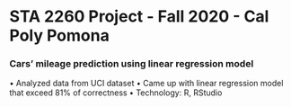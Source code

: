 # STA 2260 Project - Fall 2020 - Cal Poly Pomona
### Cars’ mileage prediction using linear regression model 
•	Analyzed data from UCI dataset
•	Came up with linear regression model that exceed 81% of correctness
•	Technology: R, RStudio
